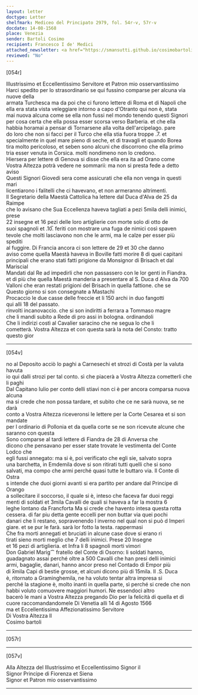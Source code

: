 ```yaml
---
layout: letter
doctype: Letter
shelfmark: Mediceo del Principato 2979, fol. 54r-v, 57r-v
docdate: 14-08-1568
place: Venezia
sender: Bartoli Cosimo
recipient: Francesco I de' Medici
attached_newsletter: <a href="https://smansutti.github.io/cosimobartoli/texts/3080_094/">3080_094</a>
reviewed: "No"
---
```


[054r]  
  
  
Illustrissimo et Eccellentissimo Servitore et Patron mio osservantissimo  
Harci spedito per lo strasordinario se qui fussino comparse per alcuna via nuove della  
armata Turchesca ma da poi che ci furono lettere di Roma et di Napoli che  
ella era stata vista veleggiare intorno a capo d'Otranto qui non è, stata  
mai nuova alcuna come se ella non fussi nel mondo tenendo questi Signori  
per cosa certa che ella possa esser scorsa verso Barberia. et che ella  
habbia horamai a pensar di Tornarsene alla volta dell'arcipelago. pare  
do loro che non si facci per il Turco che ella stia fuora troppe .7. et  
specialmente in quel mare pieno di seche, et di travagli et quando Borea  
tira molto pericoloso, et seben sono alcuni che discorrono che ella primo  
tria esser venuta in Corsica. molti nondimeno non lo credono.  
Hiersera per lettere di Genova si disse che ella era ita ad Orano come  
Vostra Altezza potrà vedere ne sommarii: ma non si presta fede a detto aviso  
Questi Signori Giovedi sera come assicurati che ella non venga in questi mari  
licentiarono i falitelli che ci havevano, et non armeranno altrimenti.  
Il Segretario della Maestà Cattolica ha lettere dal Duca d'Alva de 25 da Raimpe  
che lo avisano che Sua Eccellenza haveva tagliati a pezi 5mila delli inimici, prese  
22 insegne et 16 pezi delle loro artiglierie con morte solo di otto de  
suoi spagnoli et .10̅. feriti con mostrare una fuga de nimici così spaven  
tevole che molti lasciavono non che le armi, ma le calze per esser più spediti  
al fuggire. Di Francia ancora ci son lettere de 29 et 30 che danno  
aviso come quella Maestà haveva in Boville fatti morire 8 di quei capitani  
principali che erano stati fatti prigione da Monsignor di Brisach et dal Mariscial  
Mandati dal Re ad impedirli che non passassero con le lor genti in Fiandra.  
et di più che quella Maestà manderia a presentare al S. Duca d Alva da 700  
Valloni che eran restati prigioni del Brisach in quella fattione. che se  
Questo giorno si son consegnate a Mastachi  
Procaccio le due casse delle freccie et li 150 archi in duo fangotti  
qui alli 18 del passato.  
rinvolti incanovaccio. che si son indiritti a ferrara a Tommaso magre  
che li mandi subito a Rede di pro assi in bologna. ordinandoli  
Che li indirizi costì al Cavalier saracino che ne segua lo che li  
cometterà. Vostra Altezza et con questa sarà la nota del Consto: tratto questo gior  
  
---  

[054v]  
  
  
no al Deposito acciò lo paghi a Carnesechi et strozi di Costà per la valuta havuta  
io qui dalli strozi per tal conto. sì che piacerà a Vostra Altezza cometterli che li paghi  
Dal Capitano Iulio per conto delli stiavi non ci è per ancora comparsa nuova alcuna  
ma si crede che non possa tardare, et subito che ce ne sarà nuova, se ne darà  
conto a Vostra Altezza riceveronsi le lettere per la Corte Cesarea et si son mandate  
per l ordinario di Pollonia et da quella corte se ne son ricevute alcune che  
saranno con questa  
Sono comparse al tardi lettere di Fiandra de 28 di Anversa che  
dicono che pensavano per esser state trovate le vestimenta del Conte Lodco che  
egli fussi annegato: ma si è, poi verificato che egli sie, salvato sopra  
una barchetta, in Emdemila dove si son ritirati tutti quelli che si sono  
salvati, ma compo che armi perché quasi tutte le buttaro via. Il Conte di Ostra  
s intende che duoi giorni avanti si era partito per andare dal Principe di Orango  
a sollecitare il soccorso, il quale si è, inteso che faceva far duoi reggi  
menti di soldati et 3mila Cavalli de quali si haveva a far la mostra 6  
leghe lontano da Francforta Ma si crede che havento intesa questa rotta  
cessera. di far piu detta gente eccelli per non buttar via quei pochi  
danari che li restano, sopravenendo l inverno nel qual non si può d Imperi  
giare. et se pur le farà. sarà lor fotto la testa. rappermasi  
Che fra morti annegati et bruciati in alcune case dove si erano ri  
tirati sieno morti meglio che 7 delli inimici. Prese 20 Insegne  
et 16 pezi di artiglieria. et Infra li 8 spagnoli morti vimori  
Don Gabriel Marig⁀ fratello del Conte di Osorno: li soldati hanno,  
guadagnato assai perché oltre a 500 Cavalli che han presi delli inimici  
armi, bagaglie, danari, hanno ancor preso nel Contado di Empor più  
di x̅mila Capi di bestie grosse, et alcuni dicono più di 15mila. Il .S. Duca  
è, ritornato a Graminghemila, ne ha voluto tentar altra impresa si  
perché la stagione è, molto inanti in quella parte, sì perché si crede che non  
habbi voluto comuovere maggiori humori. Ne essendoci altro  
bacerò le mani a Vostra Altezza pregando Dio per la felicità di quella et di  
cuore raccomandandomele Di Venetia alli 14 di Agosto 1566  
ma et Eccellentissima Affezionatissimo Servitore  
Di Vostra Altezza Il  
Cosimo bartoli  
  
---  

[057r]  
  
  
  
---  

[057v]  
  
  
Alla Altezza del Illustrissimo et Eccellentissimo Signor il  
Signor Principe di Fiorenza et Siena  
Signor et Patron mio osservantissimo  
  
---  

